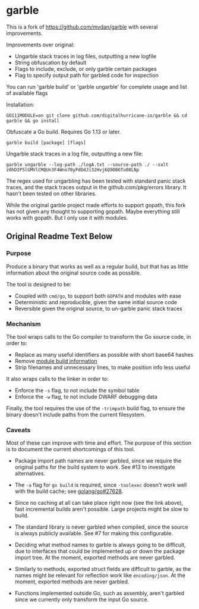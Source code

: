 # garble

This is a fork of https://github.com/mvdan/garble with several improvements.

Improvements over original:

- Ungarble stack traces in log files, outputting a new logfile
- String obfuscation by default
- Flags to include, exclude, or only garble certain packages
- Flag to specify output path for garbled code for inspection

You can run 'garble build' or 'garble ungarble' for complete usage and list of available flags

Installation:

	GO111MODULE=on git clone github.com/digitalhurricane-io/garble && cd garble && go install

Obfuscate a Go build. Requires Go 1.13 or later.

	garble build [package] [flags]

Ungarble stack traces in a log file, outputting a new file:

    garble ungarble --log-path ./logA.txt --source-path ./ --salt z0hDIP5lGMVlCMQUn3F4Wno70yPdDdJi32Hvj6Q9OB6Tu08LNp

The regex used for ungarbling has been tested with standard panic stack traces, and the stack traces output
in the github.com/pkg/errors library. It hasn't been tested on other libraries.

While the original garble project made efforts to support gopath, this fork has not given any thought to supporting gopath.
Maybe everything still works with gopath. But I only use it with modules.

## Original Readme Text Below
### Purpose

Produce a binary that works as well as a regular build, but that has as little
information about the original source code as possible.

The tool is designed to be:

* Coupled with `cmd/go`, to support both `GOPATH` and modules with ease
* Deterministic and reproducible, given the same initial source code
* Reversible given the original source, to un-garble panic stack traces

### Mechanism

The tool wraps calls to the Go compiler to transform the Go source code, in
order to:

* Replace as many useful identifiers as possible with short base64 hashes
* Remove [module build information](https://golang.org/pkg/runtime/debug/#ReadBuildInfo)
* Strip filenames and unnecessary lines, to make position info less useful

It also wraps calls to the linker in order to:

* Enforce the `-s` flag, to not include the symbol table
* Enforce the `-w` flag, to not include DWARF debugging data

Finally, the tool requires the use of the `-trimpath` build flag, to ensure the
binary doesn't include paths from the current filesystem.

### Caveats

Most of these can improve with time and effort. The purpose of this section is
to document the current shortcomings of this tool.

* Package import path names are never garbled, since we require the original
  paths for the build system to work. See #13 to investigate alternatives.

* The `-a` flag for `go build` is required, since `-toolexec` doesn't work well
  with the build cache; see [golang/go#27628](https://github.com/golang/go/issues/27628).

* Since no caching at all can take place right now (see the link above), fast
  incremental builds aren't possible. Large projects might be slow to build.

* The standard library is never garbled when compiled, since the source is
  always publicly available. See #7 for making this configurable.

* Deciding what method names to garble is always going to be difficult, due to
  interfaces that could be implemented up or down the package import tree. At
  the moment, exported methods are never garbled.

* Similarly to methods, exported struct fields are difficult to garble, as the
  names might be relevant for reflection work like `encoding/json`. At the
  moment, exported methods are never garbled.

* Functions implemented outside Go, such as assembly, aren't garbled since we
  currently only transform the input Go source.

